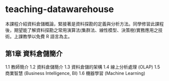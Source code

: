 # teaching-datawarehouse
本課程介紹資料倉儲概論，緊接著是資料探勘的定義與分析方法。同學修習此課程後，期望能了解資料探勘之常用演算法(集群法、線性模型、決策樹)實務應用之技術。上課教學以免費 R 語言為主。

## 第1章 資料倉儲簡介

1.1 教師簡介
1.2 資料倉儲簡介
1.3 資料倉儲的架構
1.4 線上分析處理 (OLAP)
1.5 商業智慧 (Business Intelligence,  BI)
1.6 機器學習 (Machine Learning)
